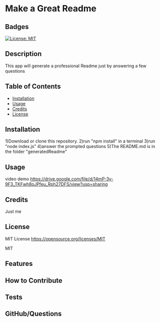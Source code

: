 # Make a Great Readme


## Badges
[![License: MIT](https://img.shields.io/badge/License-MIT-yellow.svg)](https://opensource.org/licenses/MIT)

## Description
This app will generate a professional Readme just by answering a few questions

## Table of Contents

- [Installation](#installation)
- [Usage](#usage)
- [Credits](#credits)
- [License](#license)

## Installation
1)Download or clone this repository. 2)run "npm install" in a terminal 3)run "node index.js" 4)answer the prompted questions 5)The README.md is in the folder "generatedReadme"

## Usage
video demo https://drive.google.com/file/d/14mP-3y-9F3_TKFwh8oJPfeu_Rph27DFS/view?usp=sharing

## Credits
Just me

## License
MIT License
https://opensource.org/licenses/MIT

MIT

## Features


## How to Contribute


## Tests


## GitHub/Questions
